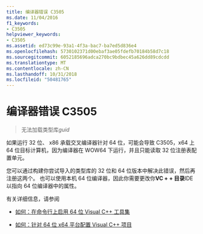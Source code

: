 ```yaml
---
title: 编译器错误 C3505
ms.date: 11/04/2016
f1_keywords:
- C3505
helpviewer_keywords:
- C3505
ms.assetid: ed73c99e-93a1-4f3a-bac7-ba7ed5d836e4
ms.openlocfilehash: 5730102371d00ebaf3ae05fdefb70184b58d7c18
ms.sourcegitcommit: 6052185696adca270bc9bdbec45a626dd89cdcdd
ms.translationtype: MT
ms.contentlocale: zh-CN
ms.lasthandoff: 10/31/2018
ms.locfileid: "50481765"
---
```

# <a name="compiler-error-c3505"></a>编译器错误 C3505

> 无法加载类型库*guid*

如果运行 32 位、 x86 承载交叉编译器针对 64 位，可能会导致 C3505，x64 上 64 位目标计算机，因为编译器在 WOW64 下运行，并且只能读取 32 位注册表配置单元。

您可以通过构建你尝试导入的类型库的 32 位和 64 位版本中解决此错误，然后再注册这两个。  也可以使用本机 64 位编译器，因此你需要更改你**VC + + 目录**IDE 以指向 64 位编译器中的属性。

有关详细信息，请参阅

- [如何：在命令行上启用 64 位 Visual C++ 工具集](../../build/how-to-enable-a-64-bit-visual-cpp-toolset-on-the-command-line.md)

- [如何：针对 64 位 x64 平台配置 Visual C++ 项目](../../build/how-to-configure-visual-cpp-projects-to-target-64-bit-platforms.md)